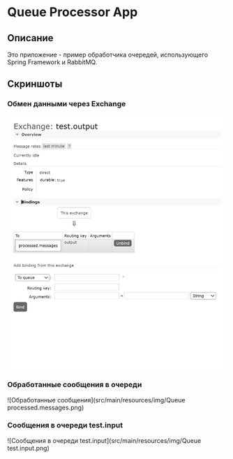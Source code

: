 # Queue Processor App

## Описание
Это приложение - пример обработчика очередей, использующего Spring Framework и RabbitMQ.

## Скриншоты

### Обмен данными через Exchange
![Обмен данными через Exchange](src/main/resources/img/exchange.png)

### Обработанные сообщения в очереди
![Обработанные сообщения](src/main/resources/img/Queue processed.messages.png)

### Сообщения в очереди test.input
![Сообщения в очереди test.input](src/main/resources/img/Queue test.input.png)

